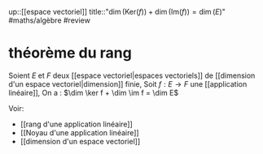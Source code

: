 up::[[espace vectoriel]]
title::"$\dim(\mathrm{Ker}(f)) + \dim(\mathrm{Im}(f)) = \dim(E)$"
#maths/algèbre #review 
# théorème du rang
Soient $E$ et $F$ deux [[espace vectoriel|espaces vectoriels]] de [[dimension d'un espace vectoriel|dimension]] finie,
Soit $f: E\rightarrow F$ une [[application linéaire]],
On a :
$\dim \ker f + \dim \im f = \dim E$


Voir:
 - [[rang d'une application linéaire]]
 - [[Noyau d'une application linéaire]]
 - [[dimension d'un espace vectoriel]]

